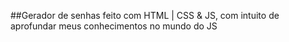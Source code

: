 ##Gerador de senhas feito com HTML | CSS & JS, com intuito de aprofundar meus conhecimentos no mundo do JS

